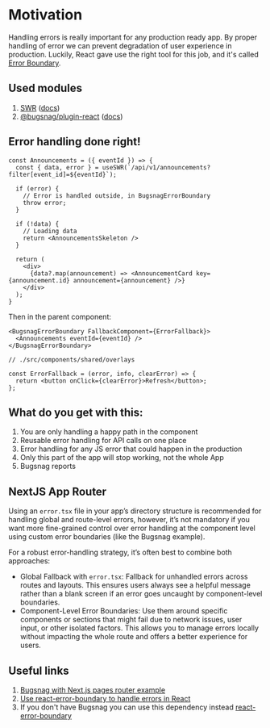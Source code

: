# Motivation

Handling errors is really important for any production ready app. By proper handling of error we can prevent degradation of user experience in production.
Luckily,  React gave use the right tool for this job, and it's called [Error Boundary](https://react.dev/reference/react/Component#catching-rendering-errors-with-an-error-boundary).

## Used modules

1. [SWR](https://github.com/vercel/swr) ([docs](https://swr.vercel.app/))
2. [@bugsnag/plugin-react](https://github.com/bugsnag/bugsnag-js/tree/next/packages/plugin-react) ([docs](https://docs.bugsnag.com/platforms/javascript/react/))

## Error handling done right!

```tsx
const Announcements = ({ eventId }) => {
  const { data, error } = useSWR(`/api/v1/announcements?filter[event_id]=${eventId}`);

  if (error) {
    // Error is handled outside, in BugsnagErrorBoundary
    throw error;
  }

  if (!data) {
    // Loading data
    return <AnnouncementsSkeleton />
  }

  return (
    <div>
      {data?.map(announcement) => <AnnouncementCard key={announcement.id} announcement={announcement} />}
    </div>
  );
}
```

Then in the parent component:

```tsx
<BugsnagErrorBoundary FallbackComponent={ErrorFallback}>
  <Announcements eventId={eventId} />
</BugsnagErrorBoundary>
```

```tsx
// ./src/components/shared/overlays

const ErrorFallback = (error, info, clearError) => {
  return <button onClick={clearError}>Refresh</button>;
};
```

## What do you get with this:

1. You are only handling a happy path in the component
2. Reusable error handling for API calls on one place
3. Error handling for any JS error that could happen in the production
4. Only this part of the app will stop working, not the whole App
5. Bugsnag reports

## NextJS App Router

Using an `error.tsx` file in your app’s directory structure is recommended for handling global and route-level errors, however, it’s not mandatory if you want more fine-grained control over error handling at the component level using custom error boundaries (like the Bugsnag example).

For a robust error-handling strategy, it’s often best to combine both approaches:

* Global Fallback with `error.tsx`: Fallback for unhandled errors across routes and layouts. This ensures users always see a helpful message rather than a blank screen if an error goes uncaught by component-level boundaries.
* Component-Level Error Boundaries: Use them around specific components or sections that might fail due to network issues, user input, or other isolated factors. This allows you to manage errors locally without impacting the whole route and offers a better experience for users.

## Useful links

1. [Bugsnag with Next.js pages router example](https://github.com/bugsnag/bugsnag-js/tree/master/examples/js/nextjs)
2. [Use react-error-boundary to handle errors in React](https://kentcdodds.com/blog/use-react-error-boundary-to-handle-errors-in-react)
3. If you don't have Bugsnag you can use this dependency instead [react-error-boundary](https://www.npmjs.com/package/react-error-boundary)
